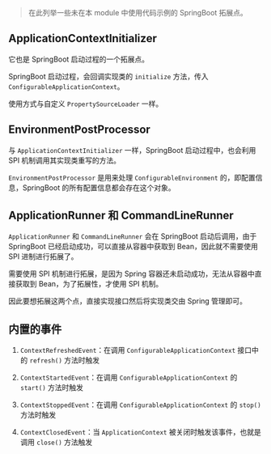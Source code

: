 > 在此列举一些未在本 module 中使用代码示例的 SpringBoot 拓展点。

## ApplicationContextInitializer

它也是 SpringBoot 启动过程的一个拓展点。

SpringBoot 启动过程，会回调实现类的 `initialize` 方法，传入 `ConfigurableApplicationContext`。

使用方式与自定义 `PropertySourceLoader` 一样。

## EnvironmentPostProcessor

与 `ApplicationContextInitializer` 一样，SpringBoot 启动过程中，也会利用 SPI 机制调用其实现类重写的方法。

`EnvironmentPostProcessor` 是用来处理 `ConfigurableEnvironment` 的，即配置信息，SpringBoot 的所有配置信息都会存在这个对象。

## ApplicationRunner 和 CommandLineRunner

`ApplicationRunner` 和 `CommandLineRunner` 会在 SpringBoot 启动后调用，由于 SpringBoot 已经启动成功，可以直接从容器中获取到 Bean，因此就不需要使用 SPI 进制进行拓展了。

需要使用 SPI 机制进行拓展，是因为 Spring 容器还未启动成功，无法从容器中直接获取到 Bean，为了拓展性，才使用 SPI 机制。

因此要想拓展这两个点，直接实现接口然后将实现类交由 Spring 管理即可。

## 内置的事件

1. `ContextRefreshedEvent`：在调用 `ConfigurableApplicationContext` 接口中的 `refresh()` 方法时触发

2. `ContextStartedEvent`：在调用 `ConfigurableApplicationContext` 的 `start()` 方法时触发

3. `ContextStoppedEvent`：在调用 `ConfigurableApplicationContext` 的 `stop()` 方法时触发

4. `ContextClosedEvent`：当 `ApplicationContext` 被关闭时触发该事件，也就是调用 `close()` 方法触发


